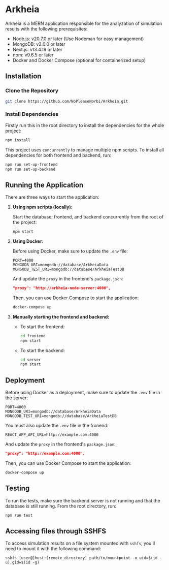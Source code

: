 # Arkheia

Arkheia is a MERN application responsible for the analyzation of simulation results with the following prerequisites:

- Node.js: v20.7.0 or later (Use Nodeman for easy management)
- MongoDB: v2.0.0 or later
- Next.js: v13.4.19 or later
- npm: v9.6.5 or later
- Docker and Docker Compose (optional for containerized setup)

## Installation

### Clone the Repository

```bash
git clone https://github.com/NoPleaseNorbi/Arkheia.git
```

### Install Dependencies

Firstly run this in the root directory to install the dependencies for the whole project:

```bash
npm install
```
This project uses `concurrently` to manage multiple npm scripts. To install all dependencies for both frontend and backend, run:

```bash
npm run set-up-frontend
npm run set-up-backend
```

## Running the Application

There are three ways to start the application:

1. **Using npm scripts (locally):**

   Start the database, frontend, and backend concurrently from the root of the project:

   ```bash
   npm start
   ```

2. **Using Docker:**

   Before using Docker, make sure to update the `.env` file:

   ```
   PORT=4000
   MONGODB_URI=mongodb://database/ArkheiaData
   MONGODB_TEST_URI=mongodb://database/ArkheiaTestDB
   ```

   And update the `proxy` in the frontend's `package.json`:

   ```json
   "proxy": "http://arkheia-node-server:4000",
   ```

   Then, you can use Docker Compose to start the application:

   ```bash
   docker-compose up
   ```

3. **Manually starting the frontend and backend:**

   - To start the frontend:

     ```bash
     cd frontend
     npm start
     ```

   - To start the backend:

     ```bash
     cd server
     npm start
     ```

## Deployment

Before using Docker as a deployment, make sure to update the `.env` file in the server:

```
PORT=4000
MONGODB_URI=mongodb://database/ArkheiaData
MONGODB_TEST_URI=mongodb://database/ArkheiaTestDB
```

You must also update the `.env` file in the fronend:

```
REACT_APP_API_URL=http://example.com:4000
```

And update the `proxy` in the frontend's `package.json`:

```json
"proxy": "http://example.com:4000",
```

Then, you can use Docker Compose to start the application:

```bash
docker-compose up
```

## Testing

To run the tests, make sure the backend server is not running and that the database is still running. From the root directory, run:

```bash
npm run test
```


## Accessing files through SSHFS

To access simulation results on a file system mounted with `sshfs`, you'll need to mount it with the following command:

```
sshfs [user@]host:[remote_directory] path/to/mountpoint -o uid=$(id -u),gid=$(id -g)
```
